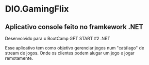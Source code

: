 # DIO.GamingFlix
## Aplicativo console feito no framkework .NET
Desenvolvido para o BootCamp GFT START #2 .NET

Esse aplicativo tem como objetivo gerenciar jogos num "catálago" de stream de jogos. Onde os clientes podem alugar um jogo e jogar remotamente.
